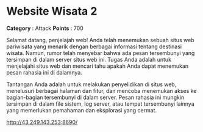 # Website Wisata 2

**Category** : Attack
**Points** : 700

Selamat datang, penjelajah web! Anda telah menemukan sebuah situs web pariwisata yang menarik dengan berbagai informasi tentang destinasi wisata. Namun, rumor telah menyebar bahwa ada pesan tersembunyi yang tersimpan di dalam server situs web ini. Tugas Anda adalah untuk menjelajahi situs web dan mencari tahu apakah Anda dapat menemukan pesan rahasia ini di dalamnya.

Tantangan Anda adalah untuk melakukan penyelidikan di situs web, menelusuri berbagai halaman dan fitur, dan mencoba menemukan akses ke bagian-bagian tersembunyi di dalam server. Pesan rahasia ini mungkin tersimpan di dalam file sistem, log server, atau tempat tersembunyi lainnya yang memerlukan pemahaman dan eksplorasi yang cermat.

http://43.249.143.253:8690/



